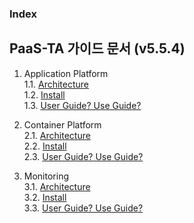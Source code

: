 ### Index

## PaaS-TA 가이드 문서 (v5.5.4)
1. Application Platform  
  1.1. [Architecture](./application_platform/architecture/README.md)  
  1.2. [Install](./application_platform/install/README.md)  
  1.3. [User Guide? Use Guide?](./application_platform/user_guide/README.md)  

2. Container Platform  
  2.1. [Architecture](#1)  
  2.2. [Install](#1.1)  
  2.3. [User Guide? Use Guide?](#1.1)  
  
3. Monitoring  
  3.1. [Architecture](#1.1)  
  3.2. [Install](#1.1)  
  3.3. [User Guide? Use Guide?](#1.1)  
